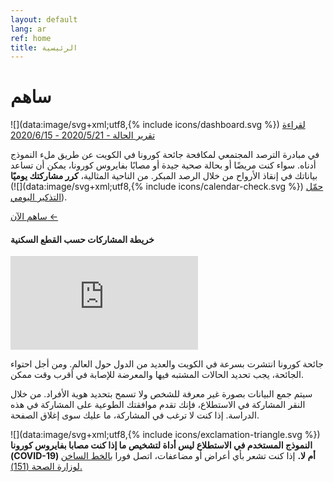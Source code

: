 ```yaml
---
layout: default
lang: ar
ref: home
title: الرئيسية
---
```

# ساهم

![](data:image/svg+xml;utf8,{% include icons/dashboard.svg %})
 [ لقراءة تقرير الحالة - 2020/5/21 - 2020/6/15 ](/reports/statusReport_21May_16Jun.pdf)

في مبادرة الترصد المجتمعي لمكافحة جائحة كورونا في الكويت عن
طريق ملء النموذج أدناه. سواء كنت مريضًا أو بحالة صحية جيدة أو مصابًا بفايروس كورونا، يمكن
أن تساعد بياناتك في إنقاذ الأرواح من خلال الرصد المبكر. من الناحية
المثالية، **كرر مشاركتك يوميًا** (![](data:image/svg+xml;utf8,{% include icons/calendar-check.svg %}) [حمّل التذكير اليومي](/TrackCOVIDKW.ics)).

<a
href="https://survey123.arcgis.com/share/222d0a19757847c99fe3b0674e2ad932?lang=ar"
class="btn">ساهم الآن ←</a>

#### خريطة المشاركات حسب القطع السكنية

<div class="embed"><iframe
src="https://arcgis.com/apps/InformationLookup/index.html?appid=a15d9d55ef5649de8958c32ca4514f57"
title="TRackCOVIDKW Contribution Totals"  frameborder="0"
allowfullscreen=""></iframe></div>

جائحة كورونا انتشرت بسرعة في الكويت والعديد من الدول حول العالم. ومن أجل احتواء الجائحة، يجب تحديد الحالات المشتبه فيها والمعرضة للإصابة في أقرب وقت ممكن.

سيتم جمع البيانات بصورة غير معرفة للشخص ولا تسمح بتحديد هوية الأفراد. من خلال
النقر المشاركة في الاستطلاع، فإنك تقدم موافقتك الطوعية على المشاركة في هذه
الدراسة. إذا كنت لا ترغب في المشاركة، ما عليك سوى إغلاق الصفحة.

![](data:image/svg+xml;utf8,{% include icons/exclamation-triangle.svg %}) **النموذج المستخدم في الاستطلاع ليس أداة لتشخيص ما إذا كنت مصابا بفايروس كورونا (COVID-19) أم  لا.** إذا كنت تشعر بأي أعراض أو مضاعفات، اتصل فورا [بالخط الساخن لوزارة الصحة (151).](tel:151)
